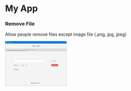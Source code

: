 # My App
### Remove File
Allow people remove files except image file (.png, jpg, jpeg)

<img src="image/RemoveOtherFile.JPG" width="200">